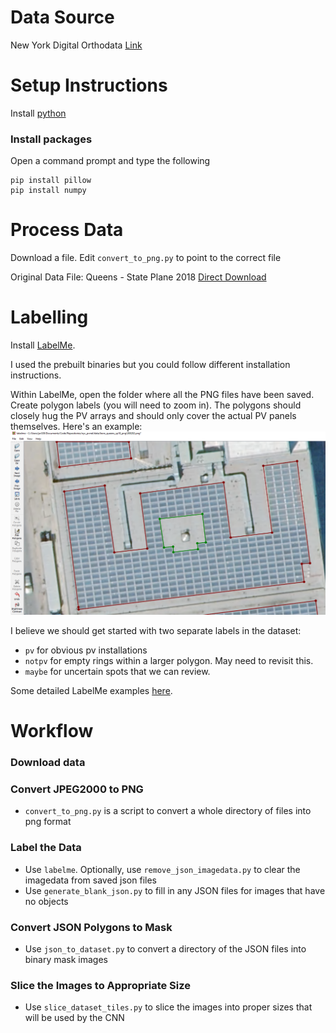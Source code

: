 # Data Source

New York Digital Orthodata
[Link](http://gis.ny.gov/gateway/mg/)

# Setup Instructions
Install [python](https://www.python.org)

### Install packages
Open a command prompt and type the following
```
pip install pillow
pip install numpy
```

# Process Data
Download a file. Edit `convert_to_png.py` to point to the correct file

Original Data File: Queens - State Plane 2018
[Direct Download](http://gis.ny.gov/gateway/mg/2018/new_york_city/)

# Labelling
Install [LabelMe](https://github.com/wkentaro/labelme).

I used the prebuilt binaries but you could follow different installation
instructions.

Within LabelMe, open the folder where all the PNG files have been saved. 
Create polygon labels (you will need to zoom in). The polygons should closely
hug the PV arrays and should only cover the actual PV panels themselves. Here's 
an example:
![Sample Image](example_label.png "Rooftop")

I believe we should get started with two separate labels in the dataset:
- `pv` for obvious pv installations
- `notpv` for empty rings within a larger polygon. May need to revisit this.
- `maybe` for uncertain spots that we can review.

Some detailed LabelMe examples [here](https://datagen.tech/guides/image-annotation/labelme/).

# Workflow
### Download data
### Convert JPEG2000 to PNG
- `convert_to_png.py` is a script to convert a whole directory of files into png format
### Label the Data
- Use `labelme`. Optionally, use `remove_json_imagedata.py` to clear the imagedata from saved json files
- Use `generate_blank_json.py` to fill in any JSON files for images that have no objects
### Convert JSON Polygons to Mask
- Use `json_to_dataset.py` to convert a directory of the JSON files into binary mask images
### Slice the Images to Appropriate Size
- Use `slice_dataset_tiles.py` to slice the images into proper sizes that will be used by the CNN


